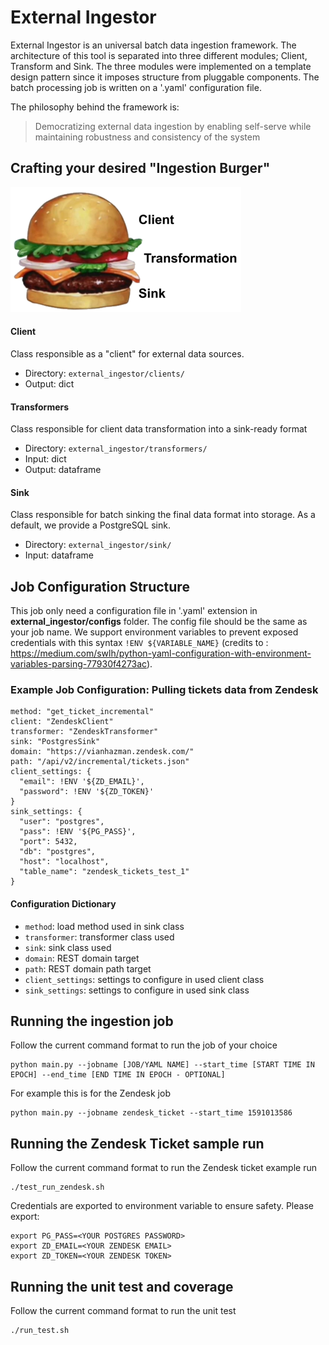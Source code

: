 # External Ingestor

External Ingestor is an universal batch data ingestion framework. 
The architecture of this tool is separated into three different modules;
Client, Transform and Sink. The three modules were implemented on a template design pattern since it imposes structure from pluggable components. The batch processing job is written on a
'.yaml' configuration file.

The philosophy behind the framework is:
> Democratizing external data ingestion by enabling self-serve while maintaining robustness and consistency of the system

## Crafting your desired "Ingestion Burger"
![alt text](readme/header.png "Treating data ingestion like a self served burger!")
#### Client
Class responsible as a "client" for external data sources.
- Directory: `external_ingestor/clients/` 
- Output: dict
#### Transformers
Class responsible for client data transformation into a sink-ready format
- Directory: `external_ingestor/transformers/`
- Input: dict
- Output: dataframe
#### Sink
Class responsible for batch sinking the final data format into storage. As a default, we provide a PostgreSQL sink.
- Directory: `external_ingestor/sink/`
- Input: dataframe

## Job Configuration Structure
This job only need a configuration file in '.yaml' extension in **external_ingestor/configs** folder. The config file should be the same as your job name.
We support environment variables to prevent exposed credentials with this syntax `!ENV ${VARIABLE_NAME}` (credits to : https://medium.com/swlh/python-yaml-configuration-with-environment-variables-parsing-77930f4273ac).
### Example Job Configuration: Pulling tickets data from Zendesk
```
method: "get_ticket_incremental"
client: "ZendeskClient"
transformer: "ZendeskTransformer"
sink: "PostgresSink"
domain: "https://vianhazman.zendesk.com/"
path: "/api/v2/incremental/tickets.json"
client_settings: {
  "email": !ENV '${ZD_EMAIL}',
  "password": !ENV '${ZD_TOKEN}'
}
sink_settings: {
  "user": "postgres",
  "pass": !ENV '${PG_PASS}',
  "port": 5432,
  "db": "postgres",
  "host": "localhost",
  "table_name": "zendesk_tickets_test_1"
}
```
#### Configuration Dictionary
- `method`: load method used in sink class
- `transformer`: transformer class used
- `sink`: sink class used
- `domain`: REST domain target
- `path`: REST domain path target
- `client_settings`: settings to configure in used client class
- `sink_settings`: settings to configure in used sink class

## Running the ingestion job
Follow the current command format to run the job of your choice
```
python main.py --jobname [JOB/YAML NAME] --start_time [START TIME IN EPOCH] --end_time [END TIME IN EPOCH - OPTIONAL]
```
For example this is for the Zendesk job
```
python main.py --jobname zendesk_ticket --start_time 1591013586
```

## Running the Zendesk Ticket sample run

Follow the current command format to run the Zendesk ticket example run

```
./test_run_zendesk.sh
```

Credentials are exported to environment variable to ensure safety. Please export:

```
export PG_PASS=<YOUR POSTGRES PASSWORD>
export ZD_EMAIL=<YOUR ZENDESK EMAIL>
export ZD_TOKEN=<YOUR ZENDESK TOKEN>
```

## Running the unit test and coverage

Follow the current command format to run the unit test

```
./run_test.sh
```

